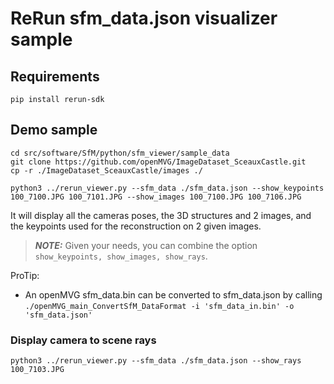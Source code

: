 # ReRun sfm_data.json visualizer sample

## Requirements

`pip install rerun-sdk`

## Demo sample

```
cd src/software/SfM/python/sfm_viewer/sample_data
git clone https://github.com/openMVG/ImageDataset_SceauxCastle.git
cp -r ./ImageDataset_SceauxCastle/images ./

python3 ../rerun_viewer.py --sfm_data ./sfm_data.json --show_keypoints 100_7100.JPG 100_7101.JPG --show_images 100_7100.JPG 100_7106.JPG

```
It will display all the cameras poses, the 3D structures and 2 images, and the keypoints used for the reconstruction on 2 given images.

> **_NOTE:_** Given your needs, you can combine the option `show_keypoints, show_images, show_rays`.

ProTip:
- An openMVG sfm_data.bin can be converted to sfm_data.json by calling ``./openMVG_main_ConvertSfM_DataFormat -i 'sfm_data_in.bin' -o 'sfm_data.json'``

### Display camera to scene rays

`python3 ../rerun_viewer.py --sfm_data ./sfm_data.json --show_rays 100_7103.JPG`
